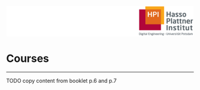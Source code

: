 ![HPI Logo](../../img/HPI_Logo.png)

# Courses

----------

TODO copy content from booklet p.6 and p.7
